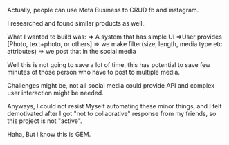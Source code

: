 Actually, people can use Meta Business to CRUD fb and instagram.

I researched and found similar products as well..

What I wanted to build was:
=> A system that has simple UI
=>User provides [Photo, text+photo, or others]
=> we make filter(size, length, media type etc attributes)
=> we post that in the social media

Well this is not going to save a  lot of time, this has potential to save few minutes of those person who have to post to multiple media.

Challenges might be, not all social media could provide API and complex user interaction might be needed.

Anyways, I could not resist Myself automating these minor things, and I felt demotivated after I got "not to collaorative" response from my friends, so this project is not "active". 

Haha, But i know this is GEM.   
